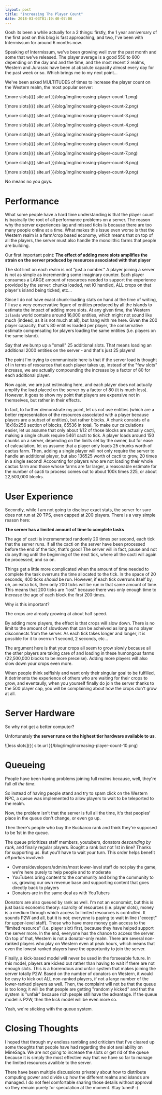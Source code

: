 ```yaml
---
layout: post
title: "Increasing The Player Count"
date: 2018-03-03T01:19:40-07:00
---
```


Gosh its been a while actually for a 2 things: firstly, the 1 year anniversary of the first post on this blog is fast approaching, and two, I've been with Intermissum for around 6 months now.

Speaking of Intermissum, we've been growing well over the past month and some that we've released. The player average is a good 550 to 600 depending on the day and and the time, and the most recent 2 realms, Western and Jurassic have been at absolute capacity almost every day for the past week or so. Which brings me to my next point...

We've been asked MULTITUDES of times to increase the player count on the Western realm, the most popular server:

![more slots]({{ site.url }}/blog/img/increasing-player-count-1.png)

![more slots]({{ site.url }}/blog/img/increasing-player-count-2.png)

![more slots]({{ site.url }}/blog/img/increasing-player-count-3.png)

![more slots]({{ site.url }}/blog/img/increasing-player-count-4.png)

![more slots]({{ site.url }}/blog/img/increasing-player-count-5.png)

![more slots]({{ site.url }}/blog/img/increasing-player-count-6.png)

![more slots]({{ site.url }}/blog/img/increasing-player-count-7.png)

![more slots]({{ site.url }}/blog/img/increasing-player-count-8.png)

![more slots]({{ site.url }}/blog/img/increasing-player-count-9.png)

No means no you guys.

# Performance

What some people have a hard time understanding is that the player count is basically the root of all performance problems on a server. The reason why the server experiences lag and missed ticks is because there are too many people online at a time. What makes this issue even worse is that the Western realm is a farm/crop based economy, which means that on top of all the players, the server must also handle the monolithic farms that people are building.

Our first important point: **The effect of adding more slots amplifies the strain on the server produced by resources associated with that player**

The slot limit on each realm is not "just a number." A player joining a server is not as simple as incrementing some imaginary counter. Each player consumes a LARGE amount of resources needed to support the experience provided by the server: chunks loaded, net IO handled, ALL crops on that player's island being ticked, etc...

Since I do not have exact chunk-loading stats on hand at the time of writing, I'll use a very conservative figure of entities produced by all the islands to estimate the impact of adding more slots. At any given time, the Western `Islands` world contains around 16,000 entities, which might not sound like much (indeed, as it is not much at all), but hang with me here. Given the 200 player capacity, that's 80 entities loaded per player, the conservative estimate compensating for players loading the same entities (i.e. players on the same island). 

Say that we bump up a "small" 25 additional slots. That means loading an additional 2000 entities on the server - and that's just 25 players!

The point I'm trying to communicate here is that if the server load is thought of in terms of resources that each player takes up, instead of the "few slots" increase, we are actually compounding the increase by a factor of 80 for each additional player.

Now again, we are just estimating here, and each player does not actually amplify the load placed on the server by a factor of 80 (it is much less). However, it goes to show my point that players are expensive not in themselves, but rather in their effects.

In fact, to further demonstrate my point, let us not use entities (which are a better representation of the resources associated with a player because players are a subset of entities), but rather blocks. A chunk consists of a 16x16x256 section of blocks, 65536 in total. To make our calculations easier, let us assume that only about 1/12 of those blocks are actually cacti, making a single chunk require 5461 cacti to tick. A player loads around 150 chunks on a server, depending on the limits set by the owner, but for ease of calcualation, let us assume that a player only loads 25 chunks worth of cactus farm. Then, adding a single player will not only require the server to handle an additional player, but also 136525 worth of cacti to grow, 20 times in a single second! Accounting for players who are not loading their whole cactus farm and those whose farms are far larger, a reasonable estimate for the number of cacti to process comes out to about 100k times 225, or about 22,500,000 blocks.

# User Experience

Secondly, while I am not going to disclose exact stats, the server for sure does not run at 20 TPS, even capped at 200 players. There is a very simple reason here:

**The server has a limited amount of time to complete tasks**

The age of cacti is incrememnted randomly 20 times per second, each tick that the server runs. If all the cacti on the server have been processed before the end of the tick, that's good! The server will in fact, pause and not do anything until the beginning of the next tick, where all the cacti will again be processed, and so on.

Things get a little more complicated when the amount of time needed to complete the task overruns the time allocated to the tick. In the space of 20 seconds, 400 ticks *should* be run. However, if each tick overruns itself by, oh, an extra tick, then only 200 ticks will be run in that same amount of time. This means that 200 ticks are "lost" because there was only enough time to increase the age of each block the first 200 times.

Why is this important?

The crops are already growing at about half speed.

By adding more players, the effect is that crops will slow down. There is no limit to the amount of slowdown that can be acheived as long as no player disconnects from the server. As each tick takes longer and longer, it is possible for it to overrun 1 second, 2 seconds, etc...

The argument here is that your crops all seem to grow slowly because all the other players are taking care of and loading in these humongous farms (22,500,000 blocks to be more preceise). Adding more players will also slow down your crops even more.

When people think selfishly and want only their singular goal to be fulfilled, it detriments the experience of others who are waiting for their crops to grow, and eventaully, when you yourself finally do join the server thanks to the 500 player cap, you will be complaining about how the crops don't grow at all.

# Server Hardware

So why not get a better computer?

Unfortunately **the server runs on the highest tier hardware available to us**.

![less slots]({{ site.url }}/blog/img/increasing-player-count-10.png)

# Queueing

People have been having problems joining full realms because, well, they're full *all the time*.

So instead of having people stand and try to spam click on the Western NPC, a queue was implemented to allow players to wait to be teleported to the realm.

Now, the problem isn't that the server is full all the time, it's that peoples' place in the queue don't change, or even go up.

Then there's people who buy the Buckaroo rank and think they're supposed to be 1st in the queue.

The queue prioritizes staff members, youtubers, donators *descending by rank*, and finally regular players. Bought a rank but not 1st in line? Thanks for supporting us. But you'll have to wait your turn. This order helps benefit *all parties* involved:

  - Owners/developers/admins/most lower-level staff do not play the game, we're here purely to help people and to moderate
  - YouTubers bring content to the community and bring the community to us, growing our own revenue base and supporting content that goes directly back to players
  - Donators are in the same deal as with YouTubers

Donators are also queued by rank as well. I'm not an economist, but this is just basic economic theory: scarcity of resources (i.e. player slots), money is a medium through which access to limited resources is controlled. It sounds P2W and all, but it is not; everyone is paying to wait in line ("except" for upper-level staff). Those who have more money gain access to the "limited resource" (i.e. player slot) first, because they have helped support the server more. In the end, everyone has the chance to access the server. On top of that, Western is not a donator-only realm. There are several non-ranked players who play on Western even at peak hours, which means that even the lowest ranked players have the opportunity to join the server.

Finally, a kick-based model will never be used in the forseeable future. In this model, players are kicked out rather than having to wait if there are not enough slots. This is a horrendous and unfair system that makes joining the server totally P2W. Based on the number of donators on Western, it would be easy to kick out ALL non-ranked players, if not a large number of the lower-ranked players as well. Then, the complaint will not be that the queue is too long; it will be that people are getting "randomly kicked" and that the system is "unfair" because rich people still have the advantage. If the queue model is P2W, then the kick model will be even more so.

Yeah, we're sticking with the queue system.

# Closing Thoughts

I hoped that through my endless rambling and criticism that I've cleared up some thoughts that people have had regarding the slot availability on MineSaga. We are not going to increase the slots or get rid of the queue because it is simply the most effective way that we have so far to manage the limited resources availible to the server.

There have been multiple discussions privately about how to distribute computing power and divide up how the different realms and islands are managed. I do not feel comfortable sharing those details without approval so they remain purely for speculation at the moment. Stay tuned! :)
